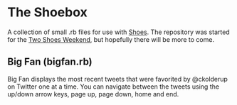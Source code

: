 # The Shoebox

A collection of small .rb files for use with [Shoes][shoesrb].
The repository was started for the [Two Shoes Weekend][tsw], but hopefully there will be more to come.

## Big Fan (bigfan.rb)

Big Fan displays the most recent tweets that were favorited by @ckolderup on Twitter one at a time.
You can navigate between the tweets using the up/down arrow keys, page up, page down, home and end.


[shoesrb]: http://shoesrb.com
[tsw]: http://ckolderup.tumblr.com/post/5674571526/two-shoes-weekend
